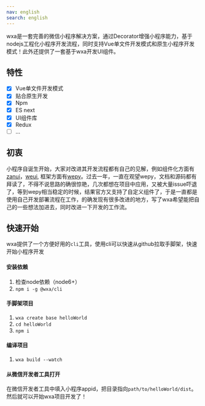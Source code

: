 ```yaml
---
nav: english
search: english
---
```


wxa是一套完善的微信小程序解决方案，通过Decorator增强小程序能力，基于nodejs工程化小程序开发流程，同时支持Vue单文件开发模式和原生小程序开发模式！此外还提供了一套基于wxa开发UI组件。

## 特性
- [x] Vue单文件开发模式
- [x] 贴合原生开发
- [x] Npm
- [x] ES next
- [x] UI组件库
- [x] Redux
- [ ] ...

## 初衷
小程序自诞生开始，大家对改进其开发流程都有自己的见解，例如组件化方面有[zanui](https://github.com/youzan/zanui-weapp)，[weui](https://github.com/Tencent/weui-wxss/), 框架方面有[wepy](https://github.com/Tencent/wepy)。过去一年，一直在观望wepy，文档和源码都有拜读了，不得不说思路的确很惊艳，几次都想在项目中应用，又被大量issue吓退了，等到wepy相当稳定的时候，结果官方又支持了自定义组件了，于是一直都是使用自己开发部署流程在工作，的确发现有很多改进的地方，写了wxa希望能把自己的一些想法加进去，同时改进一下开发的工作流。

## 快速开始
wxa提供了一个方便好用的`cli`工具，使用cli可以快速从github拉取手脚架，快速开始小程序开发

#### 安装依赖
1. 检查node依赖（node6+）    
2. `npm i -g @wxa/cli` 

#### 手脚架项目
1. `wxa create base helloWorld`
2. `cd helloWorld`
3. `npm i`

#### 编译项目
1. `wxa build --watch`

#### 从微信开发者工具打开
在微信开发者工具中填入小程序appid，把目录指向`path/to/helloWorld/dist`。然后就可以开始wxa项目开发了！